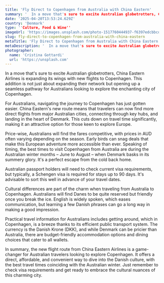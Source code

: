 ```yaml
---
title: 'Fly Direct to Copenhagen from Australia with China Eastern'
summary: '  In a move that's sure to excite Australian globetrotters, China Eastern Airlines is expanding its wings with new flights to Copenhagen. This addition ...'
date: '2025-04-20T13:53:24.629Z'
country: 'Denmark'
type: ''Culture, Food & Wine''
imageUrl: 'https://images.unsplash.com/photo-1517760444937-f6397edcbbcd'
slug: fly-direct-to-copenhagen-from-australia-with-china-eastern
metaTitle: 'Fly Direct to Copenhagen from Australia with China Eastern'
metaDescription: '  In a move that's sure to excite Australian globetrotters, China Eastern Airlines is expanding its wings with new flights to Copenhagen. This addition ...'
photographer:
  name: 'Cristina Gottardi'
  url: 'https://unsplash.com'
---
```


In a move that's sure to excite Australian globetrotters, China Eastern Airlines is expanding its wings with new flights to Copenhagen. This addition is not just about expanding their network but opening up a seamless pathway for Australians looking to explore the enchanting city of Copenhagen. 

For Australians, navigating the journey to Copenhagen has just gotten easier. China Eastern's new route means that travelers can now find more direct flights from major Australian cities, connecting through key hubs, and landing in the heart of Denmark. This cuts down on travel time significantly, making it an attractive option for those keen to explore Europe.

Price-wise, Australians will find the fares competitive, with prices in AUD often varying depending on the season. Early birds can snag deals that make this European adventure more accessible than ever. Speaking of timing, the best times to visit Copenhagen from Australia are during the Australian winter months – June to August – when Denmark basks in its summery glory. It's a perfect escape from the cold back home.

Australian passport holders will need to check current visa requirements, but typically, a Schengen visa is required for stays up to 90 days. It's advisable to sort this well in advance of your travel dates.

Cultural differences are part of the charm when traveling from Australia to Copenhagen. Australians will find Danes to be quite reserved but friendly once you break the ice. English is widely spoken, which eases communication, but learning a few Danish phrases can go a long way in making a good impression.

Practical travel information for Australians includes getting around, which in Copenhagen, is a breeze thanks to its efficient public transport system. The currency is the Danish Krone (DKK), and while Denmark can be pricier than Australia, there are budget-friendly accommodation options and dining choices that cater to all wallets.

In summary, the new flight route from China Eastern Airlines is a game-changer for Australian travelers looking to explore Copenhagen. It offers a direct, affordable, and convenient way to dive into the Danish culture, with the best travel times coinciding with the Australian winter. Just remember to check visa requirements and get ready to embrace the cultural nuances of this charming city.